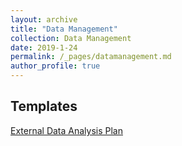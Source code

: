 ```yaml
---
layout: archive
title: "Data Management"
collection: Data Management
date: 2019-1-24
permalink: /_pages/datamanagement.md
author_profile: true
---
```


## Templates 

[External Data Analysis Plan](https://s3.amazonaws.com/baccarellilabgithubio/TEMPLATE+Analysis+Plans_External.pdf)



